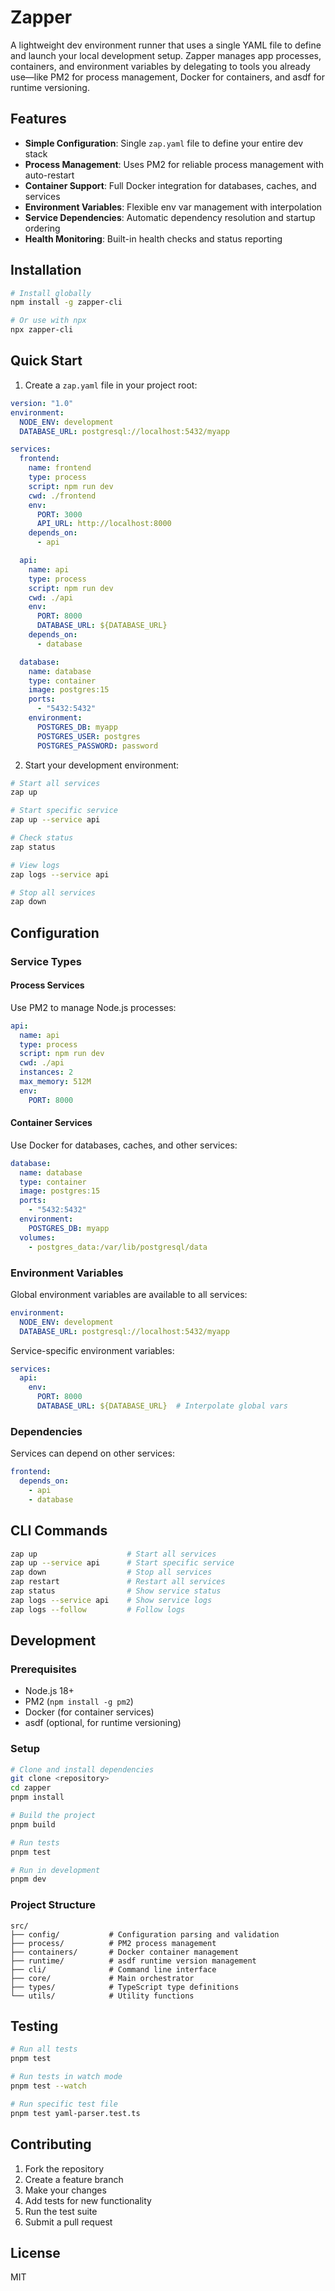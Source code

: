 # Zapper

A lightweight dev environment runner that uses a single YAML file to define and launch your local development setup. Zapper manages app processes, containers, and environment variables by delegating to tools you already use—like PM2 for process management, Docker for containers, and asdf for runtime versioning.

## Features

- **Simple Configuration**: Single `zap.yaml` file to define your entire dev stack
- **Process Management**: Uses PM2 for reliable process management with auto-restart
- **Container Support**: Full Docker integration for databases, caches, and services
- **Environment Variables**: Flexible env var management with interpolation
- **Service Dependencies**: Automatic dependency resolution and startup ordering
- **Health Monitoring**: Built-in health checks and status reporting

## Installation

```bash
# Install globally
npm install -g zapper-cli

# Or use with npx
npx zapper-cli
```

## Quick Start

1. Create a `zap.yaml` file in your project root:

```yaml
version: "1.0"
environment:
  NODE_ENV: development
  DATABASE_URL: postgresql://localhost:5432/myapp

services:
  frontend:
    name: frontend
    type: process
    script: npm run dev
    cwd: ./frontend
    env:
      PORT: 3000
      API_URL: http://localhost:8000
    depends_on:
      - api

  api:
    name: api
    type: process
    script: npm run dev
    cwd: ./api
    env:
      PORT: 8000
      DATABASE_URL: ${DATABASE_URL}
    depends_on:
      - database

  database:
    name: database
    type: container
    image: postgres:15
    ports:
      - "5432:5432"
    environment:
      POSTGRES_DB: myapp
      POSTGRES_USER: postgres
      POSTGRES_PASSWORD: password
```

2. Start your development environment:

```bash
# Start all services
zap up

# Start specific service
zap up --service api

# Check status
zap status

# View logs
zap logs --service api

# Stop all services
zap down
```

## Configuration

### Service Types

#### Process Services
Use PM2 to manage Node.js processes:

```yaml
api:
  name: api
  type: process
  script: npm run dev
  cwd: ./api
  instances: 2
  max_memory: 512M
  env:
    PORT: 8000
```

#### Container Services
Use Docker for databases, caches, and other services:

```yaml
database:
  name: database
  type: container
  image: postgres:15
  ports:
    - "5432:5432"
  environment:
    POSTGRES_DB: myapp
  volumes:
    - postgres_data:/var/lib/postgresql/data
```

### Environment Variables

Global environment variables are available to all services:

```yaml
environment:
  NODE_ENV: development
  DATABASE_URL: postgresql://localhost:5432/myapp
```

Service-specific environment variables:

```yaml
services:
  api:
    env:
      PORT: 8000
      DATABASE_URL: ${DATABASE_URL}  # Interpolate global vars
```

### Dependencies

Services can depend on other services:

```yaml
frontend:
  depends_on:
    - api
    - database
```

## CLI Commands

```bash
zap up                    # Start all services
zap up --service api      # Start specific service
zap down                  # Stop all services
zap restart               # Restart all services
zap status                # Show service status
zap logs --service api    # Show service logs
zap logs --follow         # Follow logs
```

## Development

### Prerequisites

- Node.js 18+
- PM2 (`npm install -g pm2`)
- Docker (for container services)
- asdf (optional, for runtime versioning)

### Setup

```bash
# Clone and install dependencies
git clone <repository>
cd zapper
pnpm install

# Build the project
pnpm build

# Run tests
pnpm test

# Run in development
pnpm dev
```

### Project Structure

```
src/
├── config/           # Configuration parsing and validation
├── process/          # PM2 process management
├── containers/       # Docker container management
├── runtime/          # asdf runtime version management
├── cli/              # Command line interface
├── core/             # Main orchestrator
├── types/            # TypeScript type definitions
└── utils/            # Utility functions
```

## Testing

```bash
# Run all tests
pnpm test

# Run tests in watch mode
pnpm test --watch

# Run specific test file
pnpm test yaml-parser.test.ts
```

## Contributing

1. Fork the repository
2. Create a feature branch
3. Make your changes
4. Add tests for new functionality
5. Run the test suite
6. Submit a pull request

## License

MIT 